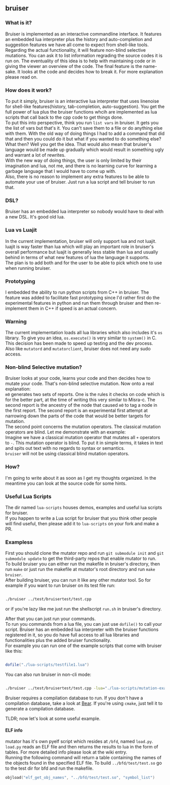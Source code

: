 ## bruiser

### What is it?
Bruiser is implemented as an interactive commandline interface. It features an embedded lua interpreter plus the history and auto-completion and suggestion features we have all come to expect from shell-like tools.<br/>
Regarding the actual functionality, it will feature non-blind selective mutations. You can ask it to list information regrading the source codes it is run on. The eventuality of this idea is to help with maintaining code or in giving the viewer an overview of the code. The final feature is the name-sake. It looks at the code and decides how to break it. For more explanation please read on.<br/>

### How does it work?
To put it simply, bruiser is an interactive lua interpreter that uses linenoise for shell-like features(history, tab-completion, auto-suggestion). You get the full power of lua plus the bruiser functions whcih are implemented as lua scripts that call back to the cpp code to get things done.<br/>
To put this into perspective, think you run `list vars` in bruiser. It gets you the list of vars but that's it. You can't save them to a file or do anything else with them. With the old way of doing things I had to add a command that did that and then you could do it but what if you wanted to do something else? What then? Well you get the idea. That would also mean that bruiser's language would be made up gradually which would result in something ugly and warrant a lot of rewrites.<br/>
With the new way of doing things, the user is only limited by their imagination and lua, not me, and there is no learning curve for learning a garbage language that I would have to come up with.<br/>
Also, there is no reason to implement any extra features to be able to automate your use of bruiser. Just run a lua script and tell bruiser to run that.<br/>

### DSL?
Bruiser has an embedded lua interpreter so nobody would have to deal with a new DSL. It's good old lua.<br/>

### Lua vs Luajit
In the current implementation, bruiser will only support lua and not luajit. luajit is way faster than lua which will play an important role in bruiser's overall performance but luajit is generally less stable than lua and usually behind in terms of what new features of lua the language it supports.<br/>
The plan is to add both and for the user to be able to pick which one to use when running bruiser.<br/>

### Prototyping
I embedded the ability to run python scripts from C++ in bruiser. The feature was added to facilitate fast prototyping since I'd rather first do the experimental features in python and run them through bruiser and then re-implement them in C++ if speed is an actual concern.<br/>

### Warning
The current implementation loads all lua libraries which also includes it's `os` library. To give you an idea, `os.execute()` is very similar to `system()` in C. This decision has been made to speed up testing and the dev process.<br/>
Also like `mutatord` and `mutatorclient`, bruiser does not need any sudo access.<br/>

### Non-blind Selective mutation?
Bruiser looks at your code, learns your code and then decides how to mutate your code. That's non-blind selective mutation. Now onto a real explanation:<br/>
`m0` generates two sets of reports. One is the rules it checks on code which is for the better part, at the time of writing this very similar to Misra-c. The second report is the ancestry of the node that caused `m0` to tag a node in the first report. The second report is an experimental first attempt at narrowing down the parts of the code that would be better targets for mutation.<br/>
The second point concerns the mutation operators. The classical mutation operators are blind. Let me demonstrate with an example:<br/>
Imagine we have a classical mutation operator that mutates all `+` operators to `-`. This mutation operator is blind. To put it in simple terms, it takes in text and spits out text with no regards to syntax or semantics.<br/>
`bruiser` will not be using classical blind mutation operators.<br/>

### How?
I'm going to write about it as soon as I get my thoughts organized. In the meantime you can look at the source code for some hints.<br/>

### Useful Lua Scripts
The dir named `lua-scripts` houses demos, examples and useful lua scripts for bruiser.<br/>
If you happen to write a Lua script for bruiser that you think other people will find useful, then please add it to `lua-scripts` on your fork and make a PR.<br/>

### Exampless
First you should clone the mutator repo and run `git submodule init` and `git submodule update` to get the third-party repos that enable mutator to run.<br/>
To build bruiser you can either run the makefile in bruiser's directory, then run `make` or just run the makefile at mutator's root directory and run `make bruiser`.<br/>
After building bruiser, you can run it like any other mutator tool. So for example if you want to run bruiser on its test file run:<br/>

```bash

./bruiser ../test/bruisertest/test.cpp

```

or if you're lazy like me just run the shellscript `run.sh` in bruiser's directory.<br/>

After that you can just run your commands.<br/>
To run you commands from a lua file, you can just use `dofile()` to call your script. Bruiser has an embedded lua interpreter with the bruiser functions registered in it, so you do have full access to all lua libraries and functionalities plus the added bruiser functionality.<br/>
For example you can run one of the example scripts that come with bruiser like this:<br/>

```lua

dofile("./lua-scripts/testfile1.lua")

```

You can also run bruiser in non-cli mode:<br/>
```bash

./bruiser ../test/bruisertest/test.cpp -lua="./lua-scripts/mutation-example.lua"

```

Bruiser requires a compilation database to run. If you don't have a compilation database, take a look at [Bear](https://github.com/rizsotto/Bear). If you're using `cmake`, just tell it to generate a compilation database.<br/>

TLDR; now let's look at some useful example.<br/>
#### ELF info
mutator has it's own pyelf script which resides at `/bfd`, named `load.py`. `load.py` reads an ELF file and then returns the results to lua in the form of tables. For more detailed info please look at the wiki entry.<br/>
Running the following command will return a table containing the names of the objects found in the specified ELF file. To build `../bfd/test/test.so` go to the test dir for bfd and run the makefile.<br/>
```lua
objload("elf_get_obj_names", "../bfd/test/test.so", "symbol_list")
```
